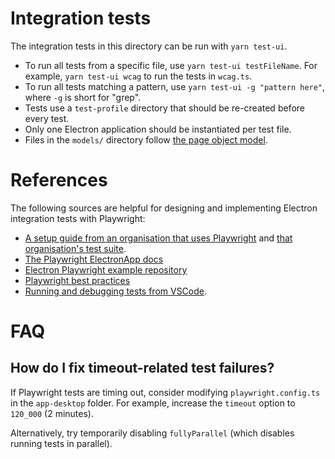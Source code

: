 # Integration tests

The integration tests in this directory can be run with `yarn test-ui`.

- To run all tests from a specific file, use `yarn test-ui testFileName`. For example, `yarn test-ui wcag` to run the tests in `wcag.ts`.
- To run all tests matching a pattern, use `yarn test-ui -g "pattern here"`, where `-g` is short for "grep".
- Tests use a `test-profile` directory that should be re-created before every test.
- Only one Electron application should be instantiated per test file.
- Files in the `models/` directory follow [the page object model](https://playwright.dev/docs/pom).

# References

The following sources are helpful for designing and implementing Electron integration tests
with Playwright:
- [A setup guide from an organisation that uses Playwright](https://dev.to/kubeshop/testing-electron-apps-with-playwright-3f89)
  and [that organisation's test suite](https://github.com/kubeshop/monokle/blob/main/tests/base.test.ts).
- [The Playwright ElectronApp docs](https://playwright.dev/docs/api/class-electronapplication)
- [Electron Playwright example repository](https://github.com/spaceagetv/electron-playwright-example)
- [Playwright best practices](https://playwright.dev/docs/best-practices)
- [Running and debugging tests from VSCode](https://playwright.dev/docs/getting-started-vscode#running-tests).

# FAQ

## How do I fix timeout-related test failures?

If Playwright tests are timing out, consider modifying `playwright.config.ts` in the `app-desktop` folder. For example, increase the `timeout` option to `120_000` (2 minutes).

Alternatively, try temporarily disabling `fullyParallel` (which disables running tests in parallel).

